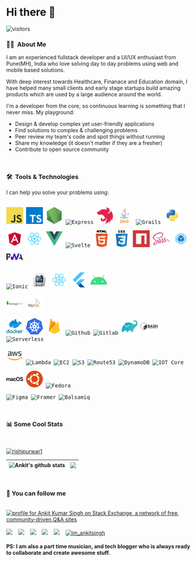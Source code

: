 # Hi there 👋

![visitors](https://visitor-badge.laobi.icu/badge?page_id=ankit18singh) 

### 👨‍💻 &nbsp;About Me

I am an experienced fullstack developer and a UI/UX enthusiast from Pune(MH), India who love solving day to day problems using web and mobile based solutions.

With deep interest towards Healthcare, Finanace and Education domain, I have helped many small clients and early stage startups build amazing products which are used by a large audience around the world.

I'm a developer from the core, so continuous learning is something that I never miss. My playground:

- Design & develop complex yet user-friendly applications
- Find solutions to complex & challenging problems
- Peer review my team's code and spot things without running
- Share my knowledge (it doesn't matter if they are a fresher)
- Contribute to open source community

<br>

### 🛠 &nbsp;Tools & Technologies

I can help you solve your problems using:
<br><br>

<kbd><img height="45" title="JavaScript" src="https://raw.githubusercontent.com/github/explore/80688e429a7d4ef2fca1e82350fe8e3517d3494d/topics/javascript/javascript.png"></kbd>&nbsp;
<kbd><img height="45" title="TypeScript" src="https://raw.githubusercontent.com/github/explore/80688e429a7d4ef2fca1e82350fe8e3517d3494d/topics/typescript/typescript.png"></kbd>&nbsp;
<kbd><img height="45" title="Node" src="https://raw.githubusercontent.com/github/explore/80688e429a7d4ef2fca1e82350fe8e3517d3494d/topics/nodejs/nodejs.png"></kbd>&nbsp;
<kbd><img height="45" title="Express" src="https://upload.wikimedia.org/wikipedia/commons/6/64/Expressjs.png"></kbd>&nbsp;
<kbd><img height="45" title="NestJS" src="https://raw.githubusercontent.com/github/explore/37c71fdca4e12086faf8c7009793d2eb588c914e/topics/nestjs/nestjs.png"></kbd>&nbsp;
<kbd><img height="45" title="Java" src="https://raw.githubusercontent.com/github/explore/80688e429a7d4ef2fca1e82350fe8e3517d3494d/topics/java/java.png"></kbd>&nbsp;
<kbd><img height="45" title="Grails" src="https://grails.org/images/grails_logo.svg"></kbd>&nbsp;
<kbd><img height="45" title="Python" src="https://raw.githubusercontent.com/github/explore/80688e429a7d4ef2fca1e82350fe8e3517d3494d/topics/python/python.png"></kbd>&nbsp;
<br> 

<kbd><img height="45" title="Angular" src="https://raw.githubusercontent.com/github/explore/80688e429a7d4ef2fca1e82350fe8e3517d3494d/topics/angular/angular.png"></kbd>&nbsp;
<kbd><img height="45" title="React" src="https://raw.githubusercontent.com/github/explore/80688e429a7d4ef2fca1e82350fe8e3517d3494d/topics/react/react.png"></kbd>&nbsp;
<kbd><img height="45" title="Vue" src="https://raw.githubusercontent.com/github/explore/80688e429a7d4ef2fca1e82350fe8e3517d3494d/topics/vue/vue.png"></kbd>&nbsp;
<kbd><img height="45" title="Svelte" src="https://upload.wikimedia.org/wikipedia/commons/thumb/1/1b/Svelte_Logo.svg/1200px-Svelte_Logo.svg.png"></kbd>&nbsp;
<kbd><img height="45" title="HTML" src="https://raw.githubusercontent.com/github/explore/80688e429a7d4ef2fca1e82350fe8e3517d3494d/topics/html/html.png"></kbd>&nbsp;
<kbd><img height="45" title="CSS" src="https://raw.githubusercontent.com/github/explore/80688e429a7d4ef2fca1e82350fe8e3517d3494d/topics/css/css.png"></kbd>&nbsp;
<kbd><img height="45" title="NPM" src="https://raw.githubusercontent.com/github/explore/80688e429a7d4ef2fca1e82350fe8e3517d3494d/topics/npm/npm.png"></kbd>&nbsp;
<kbd><img height="45" title="SASS" src="https://raw.githubusercontent.com/github/explore/80688e429a7d4ef2fca1e82350fe8e3517d3494d/topics/sass/sass.png"></kbd>&nbsp;
<kbd><img height="45" title="Webpack" src="https://raw.githubusercontent.com/github/explore/80688e429a7d4ef2fca1e82350fe8e3517d3494d/topics/webpack/webpack.png"></kbd>&nbsp;
<kbd><img height="45" title="PWA" src="https://raw.githubusercontent.com/github/explore/80688e429a7d4ef2fca1e82350fe8e3517d3494d/topics/pwa/pwa.png"></kbd>&nbsp;

<kbd><img height="45" title="Ionic" src="https://ionicframework.com/img/meta/logo.png"></kbd>&nbsp;
<kbd><img height="45" title="Cordova" src="https://raw.githubusercontent.com/github/explore/4e78b534204b949518e0115bef9fee5194dcb152/topics/cordova/cordova.png"></kbd>&nbsp;
<kbd><img height="45" title="React Native" src="https://raw.githubusercontent.com/github/explore/80688e429a7d4ef2fca1e82350fe8e3517d3494d/topics/react-native/react-native.png"></kbd>&nbsp;
<kbd><img height="45" title="Flutter" src="https://raw.githubusercontent.com/github/explore/80688e429a7d4ef2fca1e82350fe8e3517d3494d/topics/flutter/flutter.png"></kbd>&nbsp;
<kbd><img height="45" title="Android" src="https://raw.githubusercontent.com/github/explore/80688e429a7d4ef2fca1e82350fe8e3517d3494d/topics/android/android.png"></kbd>&nbsp;
<br>

<kbd><img height="45" title="MongoDB" src="https://raw.githubusercontent.com/github/explore/80688e429a7d4ef2fca1e82350fe8e3517d3494d/topics/mongodb/mongodb.png"></kbd>&nbsp;
<kbd><img height="45" title="MySQL" src="https://raw.githubusercontent.com/github/explore/80688e429a7d4ef2fca1e82350fe8e3517d3494d/topics/mysql/mysql.png"></kbd>&nbsp;
<br>

<kbd><img height="45" title="Docker" src="https://raw.githubusercontent.com/github/explore/fbceb94436312b6dacde68d122a5b9c7d11f9524/topics/docker/docker.png"></kbd>&nbsp;
<kbd><img height="45" title="Kubernates" src="https://raw.githubusercontent.com/github/explore/fbceb94436312b6dacde68d122a5b9c7d11f9524/topics/kubernetes/kubernetes.png"></kbd>&nbsp;
<kbd><img height="45" title="Firebase" src="https://raw.githubusercontent.com/github/explore/fbceb94436312b6dacde68d122a5b9c7d11f9524/topics/firebase/firebase.png"></kbd>&nbsp;
<kbd><img height="45" title="Github" src="https://upload.wikimedia.org/wikipedia/commons/9/91/Octicons-mark-github.svg"></kbd>&nbsp;
<kbd><img height="45" title="Gitlab" src="https://www.cloudservices.store/site/wp-content/uploads/2020/10/logo-extra-whitespace.png"></kbd>&nbsp;
<kbd><img height="45" title="Gradle" src="https://raw.githubusercontent.com/github/explore/59009b1589a883459c0ae19044e3e7e3ec0c4e0a/topics/gradle/gradle.png"></kbd>&nbsp;
<kbd><img height="45" title="Bash" src="https://raw.githubusercontent.com/github/explore/80688e429a7d4ef2fca1e82350fe8e3517d3494d/topics/bash/bash.png"></kbd>&nbsp;
<kbd><img height="45" title="Serverless" src="https://www.kindpng.com/picc/m/152-1522193_serverless-framework-serverless-inc-hd-png-download.png"></kbd>&nbsp;<br>

<kbd><img height="45" title="AWS" src="https://raw.githubusercontent.com/github/explore/fbceb94436312b6dacde68d122a5b9c7d11f9524/topics/aws/aws.png"></kbd>&nbsp;
<kbd><img height="45" title="Lambda" src="https://upload.wikimedia.org/wikipedia/commons/thumb/5/5c/Amazon_Lambda_architecture_logo.svg/800px-Amazon_Lambda_architecture_logo.svg.png"></kbd>&nbsp;
<kbd><img height="45" title="EC2" src="https://cdn.freebiesupply.com/logos/large/2x/aws-ec2-logo-png-transparent.png"></kbd>&nbsp;
<kbd><img height="45" title="S3" src="https://user-images.githubusercontent.com/13767678/168494370-41b349b8-c680-4213-a83d-6690ec61b05b.png"></kbd>&nbsp;
<kbd><img height="45" title="Route53" src="https://seeklogo.com/images/A/aws-route-53-logo-EEB0D14819-seeklogo.com.png"></kbd>&nbsp;
<kbd><img height="45" title="DynamoDB" src="https://upload.wikimedia.org/wikipedia/commons/f/fd/DynamoDB.png"></kbd>&nbsp;
<kbd><img height="45" title="IOT Core" src="https://play-lh.googleusercontent.com/tXi5rTVQdi3Nk24wdUKOED1NA0ovw6GsZmfLSjZQNRmLUDtdAPVaas7NujI9Pc4ttrU"></kbd>&nbsp;

<kbd><img height="45" title="macOS" src="https://raw.githubusercontent.com/github/explore/80688e429a7d4ef2fca1e82350fe8e3517d3494d/topics/macos/macos.png"></kbd>&nbsp;
<kbd><img height="45" title="Ubuntu" src="https://raw.githubusercontent.com/github/explore/80688e429a7d4ef2fca1e82350fe8e3517d3494d/topics/ubuntu/ubuntu.png"></kbd>&nbsp;
<kbd><img height="45" title="Fedora" src="https://upload.wikimedia.org/wikipedia/commons/thumb/3/3f/Fedora_logo.svg/1200px-Fedora_logo.svg.png"></kbd>&nbsp;

<kbd><img height="45" title="Figma" src="https://upload.wikimedia.org/wikipedia/commons/3/33/Figma-logo.svg"></kbd>&nbsp;
<kbd><img height="45" title="Framer" src="https://cdn.icon-icons.com/icons2/2699/PNG/512/framer_logo_icon_169149.png"></kbd>&nbsp;
<kbd><img height="45" title="Balsamiq" src="https://w7.pngwing.com/pngs/196/91/png-transparent-balsamiq-mockup-website-wireframe-computer-icons-user-interface-mockups-logo-white-face-user-interface-design-thumbnail.png"></kbd>&nbsp;

<br>

### 📊 Some Cool Stats
<br>

<p align="left"> <a href="https://github.com/ryo-ma/github-profile-trophy"><img src="https://github-profile-trophy.vercel.app/?username=ankit18singh" alt="rishipurwar1" /></a> </p>


| <img align="center" src="https://github-readme-stats.vercel.app/api?username=ankit18singh&show_icons=true&include_all_commits=true&theme=buefy&hide_border=true" alt="Ankit's github stats" /> | <img align="center" src="https://github-readme-stats.vercel.app/api/top-langs/?username=ankit18singh&layout=compact&theme=buefy&hide_border=true&cache_seconds=1800" /> |
| ------------- | ------------- |

<br>

### 📮 You can follow me
<br>
<a href="https://stackexchange.com/users/8277299/ankit-kumar-singh"><img src="https://stackexchange.com/users/flair/8277299.png" width="208" height="58" alt="profile for Ankit Kumar Singh on Stack Exchange, a network of free, community-driven Q&amp;A sites" title="profile for Ankit Kumar Singh on Stack Exchange, a network of free, community-driven Q&amp;A sites" /></a> 
<br>
<br>
<a align="center" href="https://www.linkedin.com/in/ankit-kumar-singh-623a8981/"><img src="https://upload.wikimedia.org/wikipedia/commons/thumb/c/ca/LinkedIn_logo_initials.png/800px-LinkedIn_logo_initials.png" width="25px"></a> 
&nbsp;&nbsp;
<a align="center" href="https://medium.com/@aj.ankitsingh"><img src="https://upload.wikimedia.org/wikipedia/commons/thumb/e/ec/Medium_logo_Monogram.svg/1200px-Medium_logo_Monogram.svg.png" width="25px"></a>
&nbsp;&nbsp;
<a align="center" href="https://twitter.com/im_ankitsingh"><img src="https://upload.wikimedia.org/wikipedia/sco/thumb/9/9f/Twitter_bird_logo_2012.svg/1200px-Twitter_bird_logo_2012.svg.png" width="25px"></a>
&nbsp;&nbsp;
<a align="center" href="https://open.spotify.com/artist/34ZSrJBEXVn59gol4sxf1H"><img src="https://upload.wikimedia.org/wikipedia/commons/thumb/1/19/Spotify_logo_without_text.svg/1200px-Spotify_logo_without_text.svg.png" width="25px"></a>
&nbsp;&nbsp;
<a align="center" href="https://www.instagram.com/im_ankitsingh"><img src="https://www.uni-giessen.de/fbz/fb04/institute/geschichte/fachjournalistik/bilder/Logos/instagram-logo/image_preview" width="25px"></a>
&nbsp;&nbsp;
<a align="center" href="https://twitter.com/im_ankitsingh" target="blank"><img src="https://img.shields.io/twitter/follow/im_ankitsingh?logo=twitter&style=for-the-badge" alt="im_ankitsingh" /></a>
&nbsp;&nbsp;

#### PS: I am also a part time musician, and tech blogger who is always ready to collaborate and create awesome stuff.

<br>
